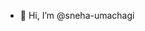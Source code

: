 - 👋 Hi, I’m @sneha-umachagi


<!---
sneha-umachagi/sneha-umachagi is a ✨ special ✨ repository because its `README.md` (this file) appears on your GitHub profile.
You can click the Preview link to take a look at your changes.
--->
